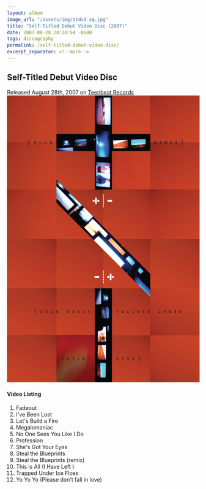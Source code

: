 ```yaml
---
layout: album
image_url: "/assets/img/stdvd-sq.jpg"
title: "Self-Titled Debut Video Disc (2007)"
date: 2007-08-28 20:30:54 -0500
tags: discography
permalink: /self-titled-debut-video-disc/
excerpt_separator: <!--more-->
---
```


<!--more-->

## Self-Titled Debut Video Disc

<div id="release-info">
	Released August 28th, 2007 on
	<a href="https://www.teenbeatrecords.com/items/403.html"
		>Teenbeat Records</a
	>
</div>

<div id="container">
	<div id="release-container">
		<div id="artwork">
			<a href="/assets/img/stdvd.jpg" alt="Full res version"
				><img src="/assets/img/stdvd.jpg"
			/></a>
		</div>
		<div id="tracklist">
			<h4>Video Listing</h4>
			<ol>
				<li>Fadeout</li>
				<li>I've Been Lost</li>
				<li>Let's Build a Fire</li>
				<li>Megalomaniac</li>
				<li>No One Sees You Like I Do</li>
				<li>Profession</li>
				<li>She's Got Your Eyes</li>
				<li>Steal the Blueprints</li>
				<li>Steal the Blueprints (remix)</li>
				<li>This is All (I Have Left )</li>
				<li>Trapped Under Ice Floes</li>
				<li>Yo Yo Yo (Please don't fall in love)</li>
			</ol>
		</div>
	</div>
</div>
